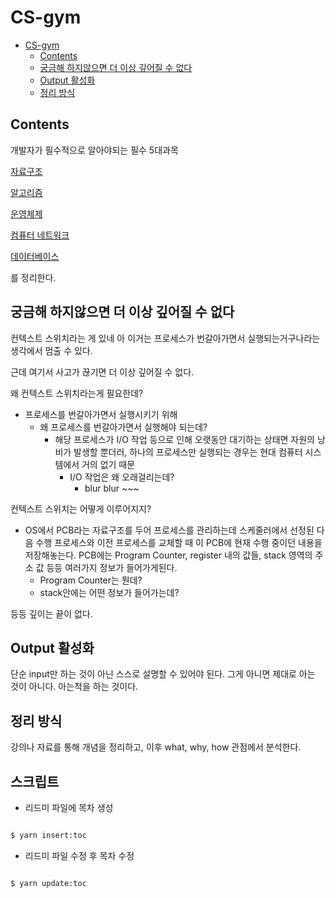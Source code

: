 # CS-gym

<!--ts-->

- [CS-gym](#cs-gym)
  - [Contents](#contents)
  - [궁금해 하지않으면 더 이상 깊어질 수 없다](#궁금해-하지않으면-더-이상-깊어질-수-없다)
  - [Output 활성화](#output-활성화)
  - [정리 방식](#정리-방식)

<!-- Created by https://github.com/ekalinin/github-markdown-toc -->
<!-- Added by: sungminyou, at: 2022년 6월 13일 월요일 14시 06분 36초 KST -->

<!--te-->

## Contents

개발자가 필수적으로 알아야되는 필수 5대과목

[자료구조](./Data%20Structure/)

[알고리즘](./Algorithm/)

[운영체제](./Operating%20System/)

[컴퓨터 네트워크](./Computer%20Network/)

[데이터베이스](./Database/)

를 정리한다.

## 궁금해 하지않으면 더 이상 깊어질 수 없다

컨텍스트 스위치라는 게 있네 아 이거는 프로세스가 번갈아가면서 실행되는거구나라는 생각에서 멈출 수 있다.

근데 여기서 사고가 끊기면 더 이상 깊어질 수 없다.

왜 컨텍스트 스위치라는게 필요한데?

- 프로세스를 번갈아가면서 실행시키기 위해
  - 왜 프로세스를 번갈아가면서 실행해야 되는데?
    - 해당 프로세스가 I/O 작업 등으로 인해 오랫동안 대기하는 상태면 자원의 낭비가 발생할 뿐더러, 하나의 프로세스만 실행되는 경우는 현대 컴퓨터 시스템에서 거의 없기 때문
      - I/O 작업은 왜 오래걸리는데?
        - blur blur ~~~

컨텍스트 스위치는 어떻게 이루어지지?

- OS에서 PCB라는 자료구조를 두어 프로세스를 관리하는데 스케줄러에서 선정된 다음 수행 프로세스와 이전 프로세스를 교체할 때 이 PCB에 현재 수행 중이던 내용을 저장해놓는다.
  PCB에는 Program Counter, register 내의 값들, stack 영역의 주소 값 등등 여러가지 정보가 들어가게된다.
  - Program Counter는 뭔데?
  - stack안에는 어떤 정보가 들어가는데?

등등 깊이는 끝이 없다.

## Output 활성화

단순 input만 하는 것이 아닌 스스로 설명할 수 있어야 된다. 그게 아니면 제대로 아는 것이 아니다. 아는척을 하는 것이다.

## 정리 방식

강의나 자료를 통해 개념을 정리하고, 이후 what, why, how 관점에서 분석한다.

## 스크립트

- 리드미 파일에 목차 생성

```bash

$ yarn insert:toc

```

- 리드미 파일 수정 후 목차 수정

```bash

$ yarn update:toc

```
